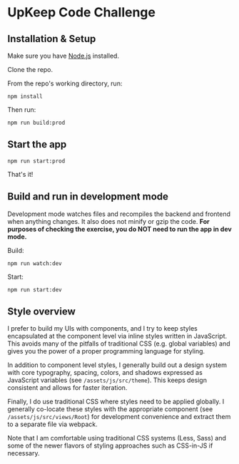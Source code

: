 # UpKeep Code Challenge

## Installation & Setup
Make sure you have [Node.js](https://nodejs.org/en/download/) installed.

Clone the repo.

From the repo's working directory, run:


    npm install

Then run:

    npm run build:prod

## Start the app

    npm run start:prod


That's it!

## Build and run in development mode
Development mode watches files and recompiles the backend and frontend when anything changes.  It also does not minify or gzip the code.  **For purposes of checking the exercise, you do NOT need to run the app in dev mode.**

Build:

    npm run watch:dev

Start:

    npm run start:dev

## Style overview
I prefer to build my UIs with components, and I try to keep styles encapsulated at the component level via inline styles written in JavaScript.  This avoids many of the pitfalls of traditional CSS (e.g. global variables) and gives you the power of a proper programming language for styling.

In addition to component level styles, I generally build out a design system with core typography, spacing, colors, and shadows expressed as JavaScript variables (see `/assets/js/src/theme`).  This keeps design consistent and allows for faster iteration.

Finally, I do use traditional CSS where styles need to be applied globally.  I generally co-locate these styles with the appropriate component (see `/assets/js/src/views/Root`) for development convenience and extract them to a separate file via webpack.

Note that I am comfortable using traditional CSS systems (Less, Sass) and some of the newer flavors of styling approaches such as CSS-in-JS if necessary.
